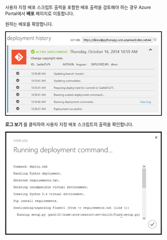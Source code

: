 사용자 지정 배포 스크립트 출력을 포함한 배포 출력을 검토해야 하는 경우 Azure Portal에서 **배포** 페이지로 이동합니다.

원하는 배포를 확장합니다.

![](./media/web-sites-python-troubleshoot-deployment/portal-deployment-history.png)

**로그 보기** 를 클릭하여 사용자 지정 배포 스크립트의 출력을 확인합니다.

![](./media/web-sites-python-troubleshoot-deployment/portal-deployment-log.png)



<!--HONumber=Jan17_HO3-->


